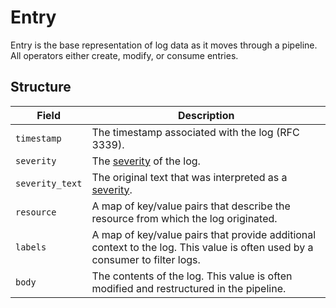 # Entry

Entry is the base representation of log data as it moves through a pipeline. All operators either create, modify, or consume entries.

## Structure
| Field            | Description                                                                                                                 |
| ---              | ---                                                                                                                         |
| `timestamp`      | The timestamp associated with the log (RFC 3339).                                                                           |
| `severity`       | The [severity](/docs/types/field.md) of the log.                                                                            |
| `severity_text`  | The original text that was interpreted as a [severity](/docs/types/field.md).                                               |
| `resource`       | A map of key/value pairs that describe the resource from which the log originated.                                          |
| `labels`         | A map of key/value pairs that provide additional context to the log. This value is often used by a consumer to filter logs. |
| `body`         | The contents of the log. This value is often modified and restructured in the pipeline.                                     |

